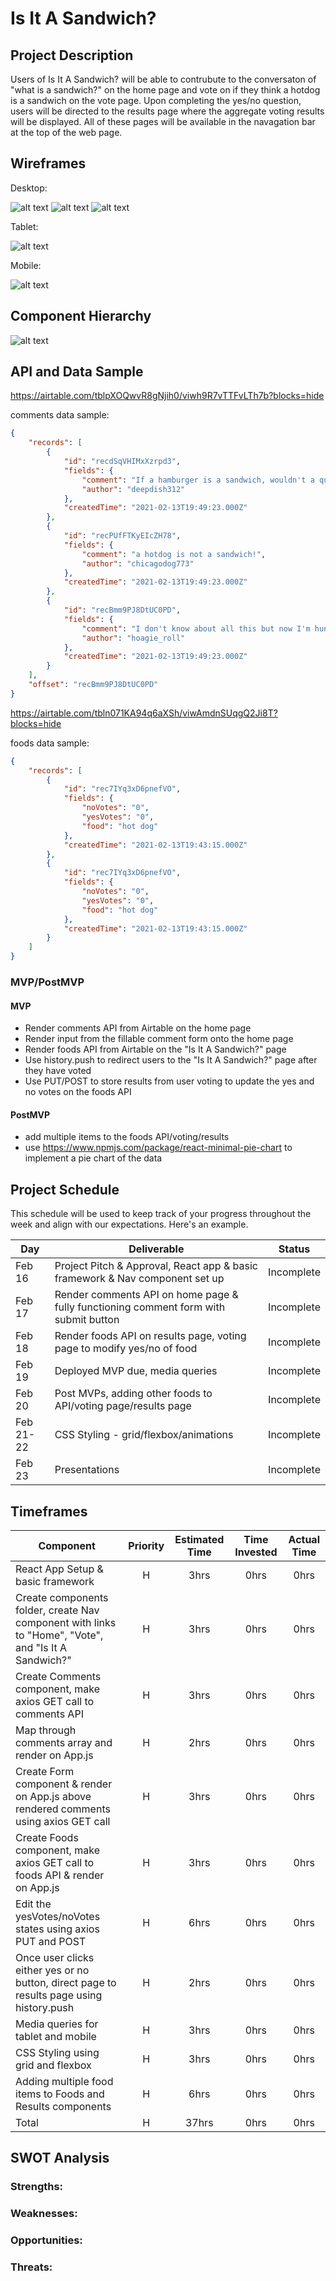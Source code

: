 # Is It A Sandwich? 

## Project Description

Users of Is It A Sandwich? will be able to contrubute to the conversaton of "what is a sandwich?" on the home page and vote on if they think a hotdog is a sandwich on the vote page. Upon completing the yes/no question, users will be directed to the results page where the aggregate voting results will be displayed. All of these pages will be available in the navagation bar at the top of the web page. 

## Wireframes

Desktop:

![alt text](https://i.imgur.com/3GxMai1.png "Desktop Home Page Wireframe")
![alt text](https://i.imgur.com/EimpwDZ.png "Desktop Vote Page Wireframe")
![alt text](https://i.imgur.com/HAeBC3s.png "Desktop Is It A Sandwich Page Wireframe")

Tablet: 

![alt text](https://i.imgur.com/BoJFq71.png "Tablet Home Page Wireframe")

Mobile:

![alt text](https://i.imgur.com/Rhgl6An.png "Mobile Home Page and hamburger menu Wireframe")

## Component Hierarchy
![alt text](https://i.imgur.com/r33Xoej.png "Component Hierarchy")

## API and Data Sample
https://airtable.com/tblpXOQwvR8gNjih0/viwh9R7vTTFvLTh7b?blocks=hide

comments data sample: 
```json
{
    "records": [
        {
            "id": "recdSqVHIMxXzrpd3",
            "fields": {
                "comment": "If a hamburger is a sandwich, wouldn't a quesadilla also be a sandwich? ",
                "author": "deepdish312"
            },
            "createdTime": "2021-02-13T19:49:23.000Z"
        },
        {
            "id": "recPUfFTKyEIcZH78",
            "fields": {
                "comment": "a hotdog is not a sandwich!",
                "author": "chicagodog773"
            },
            "createdTime": "2021-02-13T19:49:23.000Z"
        },
        {
            "id": "recBmm9PJ8DtUC0PD",
            "fields": {
                "comment": "I don't know about all this but now I'm hungry",
                "author": "hoagie_roll"
            },
            "createdTime": "2021-02-13T19:49:23.000Z"
        }
    ],
    "offset": "recBmm9PJ8DtUC0PD"
}
```

https://airtable.com/tbln071KA94q6aXSh/viwAmdnSUqgQ2Ji8T?blocks=hide

foods data sample: 
```json
{
    "records": [
        {
            "id": "rec7IYq3xD6pnefVO",
            "fields": {
                "noVotes": "0",
                "yesVotes": "0",
                "food": "hot dog"
            },
            "createdTime": "2021-02-13T19:43:15.000Z"
        },
        {
            "id": "rec7IYq3xD6pnefVO",
            "fields": {
                "noVotes": "0",
                "yesVotes": "0",
                "food": "hot dog"
            },
            "createdTime": "2021-02-13T19:43:15.000Z"
        }
    ]
}
```
### MVP/PostMVP  

#### MVP 

- Render comments API from Airtable on the home page
- Render input from the fillable comment form onto the home page
- Render foods API from Airtable on the "Is It A Sandwich?" page
- Use history.push to redirect users to the "Is It A Sandwich?" page after they have voted 
- Use PUT/POST to store results from user voting to update the yes and no votes on the foods API 

#### PostMVP  

- add multiple items to the foods API/voting/results
- use https://www.npmjs.com/package/react-minimal-pie-chart to implement a pie chart of the data 

## Project Schedule

This schedule will be used to keep track of your progress throughout the week and align with our expectations. Here's an example.

|  Day | Deliverable | Status
|---|---|---|
|Feb 16| Project Pitch & Approval, React app & basic framework & Nav component set up | Incomplete
|Feb 17| Render comments API on home page & fully functioning comment form with submit button | Incomplete
|Feb 18| Render foods API on results page, voting page to modify yes/no of food | Incomplete
|Feb 19| Deployed MVP due, media queries | Incomplete
|Feb 20| Post MVPs, adding other foods to API/voting page/results page | Incomplete
|Feb 21-22 | CSS Styling - grid/flexbox/animations | Incomplete
|Feb 23| Presentations | Incomplete

## Timeframes

| Component | Priority | Estimated Time | Time Invested | Actual Time |
| --- | :---: |  :---: | :---: | :---: |
| React App Setup & basic framework | H | 3hrs| 0hrs | 0hrs |
| Create components folder, create Nav component with links to "Home", "Vote", and "Is It A Sandwich?" | H | 3hrs| 0hrs | 0hrs |
| Create Comments component, make axios GET call to comments API | H | 3hrs| 0hrs | 0hrs |
| Map through comments array and render on App.js | H | 2hrs| 0hrs | 0hrs |
| Create Form component & render on App.js above rendered comments using axios GET call | H | 3hrs| 0hrs | 0hrs |
| Create Foods component, make axios GET call to foods API & render on App.js | H | 3hrs| 0hrs | 0hrs |
| Edit the yesVotes/noVotes states using axios PUT and POST | H | 6hrs| 0hrs | 0hrs |
| Once user clicks either yes or no button, direct page to results page using history.push | H | 2hrs| 0hrs | 0hrs |
| Media queries for tablet and mobile | H | 3hrs| 0hrs | 0hrs |
| CSS Styling using grid and flexbox | H | 3hrs| 0hrs | 0hrs |
| Adding multiple food items to Foods and Results components | H | 6hrs| 0hrs | 0hrs |
| Total | H | 37hrs| 0hrs | 0hrs |

## SWOT Analysis

### Strengths:

### Weaknesses:

### Opportunities:

### Threats:
